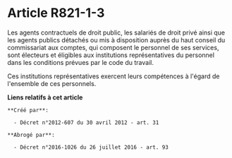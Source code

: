# Article R821-1-3

Les agents contractuels de droit public, les salariés de droit privé ainsi que les agents publics détachés ou mis à
disposition auprès du haut conseil du commissariat aux comptes, qui composent le personnel de ses services, sont électeurs et
éligibles aux institutions représentatives du personnel dans les conditions prévues par le code du travail.

Ces institutions représentatives exercent leurs compétences à l'égard de l'ensemble de ces personnels.

**Liens relatifs à cet article**

	**Créé par**:

	  - Décret n°2012-607 du 30 avril 2012 - art. 31

	**Abrogé par**:

	  - Décret n°2016-1026 du 26 juillet 2016 - art. 93
